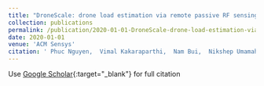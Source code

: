 ```yaml
---
title: "DroneScale: drone load estimation via remote passive RF sensing"
collection: publications
permalink: /publication/2020-01-01-DroneScale-drone-load-estimation-via-remote-passive-RF-sensing
date: 2020-01-01
venue: 'ACM Sensys'
citation: ' Phuc Nguyen,  Vimal Kakaraparthi,  Nam Bui,  Nikshep Umamahesh,  Nhat Pham,  Hoang Truong,  Yeswanth Guddeti,  Dinesh Bharadia,  Richard Han,  Eric Frew,  Daniel Massey,  Tam Vu'
---
```

Use [Google Scholar](https://scholar.google.com/scholar?q=DroneScale:+drone+load+estimation+via+remote+passive+RF+sensing){:target="_blank"} for full citation
